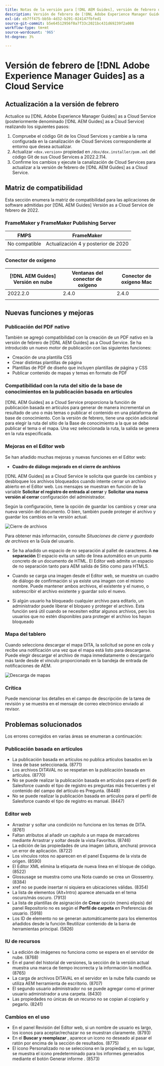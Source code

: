 ```yaml
---
title: Notas de la versión para [!DNL AEM Guides], versión de febrero de 2022
description: Versión de febrero de [!DNL Adobe Experience Manager Guides] as a Cloud Service
exl-id: eb7ff475-bb5b-4d32-b291-024147fbfed1
source-git-commit: b5e64512956f0a7f33c2021bc431d69239f2a088
workflow-type: tm+mt
source-wordcount: '965'
ht-degree: 3%

---
```


# Versión de febrero de [!DNL Adobe Experience Manager Guides] as a Cloud Service

## Actualización a la versión de febrero

Actualice su [!DNL Adobe Experience Manager Guides] as a Cloud Service (posteriormente denominado [!DNL AEM Guides] as a Cloud Service) realizando los siguientes pasos:
1. Compruebe el código Git de los Cloud Services y cambie a la rama configurada en la canalización de Cloud Services correspondiente al entorno que desea actualizar.
2. Actualizar `<dox.version>` propiedad en `/dox/dox.installer/pom.xml` del código Git de sus Cloud Services a 2022.2.114.
3. Confirme los cambios y ejecute la canalización de Cloud Services para actualizar a la versión de febrero de [!DNL AEM Guides] as a Cloud Service.

## Matriz de compatibilidad

Esta sección enumera la matriz de compatibilidad para las aplicaciones de software admitidas por [!DNL AEM Guides] Versión as a Cloud Service de febrero de 2022.

### FrameMaker y FrameMaker Publishing Server

| FMPS | FrameMaker |
| --- | --- |
| No compatible | Actualización 4 y posterior de 2020 |
|  |  |


### Conector de oxígeno

| [!DNL AEM Guides] Versión en nube | Ventanas del conector de oxígeno | Conector de oxígeno Mac |
| --- | --- | --- |
| 2022.2.0 | 2.4.0 | 2.4.0 |
|  |  |  |


## Nuevas funciones y mejoras

### Publicación del PDF nativo

También se agregó compatibilidad con la creación de un PDF nativo en la versión de febrero de [!DNL AEM Guides] as a Cloud Service. Se ha introducido un nuevo motor de publicación con las siguientes funciones:
* Creación de una plantilla CSS
* Crear distintas plantillas de página
* Plantillas de PDF de diseño que incluyen plantillas de página y CSS
* Publicar contenido de mapas y temas en formato de PDF

### Compatibilidad con la ruta del sitio de la base de conocimientos en la publicación basada en artículos

[!DNL AEM Guides] as a Cloud Service proporciona la función de publicación basada en artículos para generar de manera incremental un resultado de uno o más temas o publicar el contenido en una plataforma de base de conocimiento. Con la versión de febrero, tiene una opción adicional para elegir la ruta del sitio de la Base de conocimiento a la que se debe publicar el tema o el mapa. Una vez seleccionada la ruta, la salida se genera en la ruta especificada.

### Mejoras en el Editor web

Se han añadido muchas mejoras y nuevas funciones en el Editor web:

* **Cuadro de diálogo mejorado en el cierre de archivos**

[!DNL AEM Guides] as a Cloud Service le solicita que guarde los cambios y desbloquee los archivos bloqueados cuando intente cerrar un archivo abierto en el Editor web. Los mensajes se muestran en función de la variable **Solicitar el registro de entrada al cerrar** y **Solicitar una nueva versión al cerrar** configuración del administrador.

Según la configuración, tiene la opción de guardar los cambios y crear una nueva versión del documento. O bien, también puede proteger el archivo y guardar los cambios en la versión actual.

![Cierre de archivos](assets/file-close-save-changes-unlock.png)

Para obtener más información, consulte *Situaciones de cierre y guardado de archivos* en la Guía del usuario.

* Se ha añadido un espacio de no separación al pallet de caracteres.  A **no separación** El espacio evita un salto de línea automático en un punto concreto de un documento de HTML. El Editor web admite un espacio de no separación tanto para AEM salida de Sitio como para HTML5.

* Cuando se carga una imagen desde el Editor web, se muestra un cuadro de diálogo de confirmación si ya existe una imagen con el mismo nombre. Puede mantener ambos archivos, el existente y el nuevo, o sobrescribir el archivo existente y guardar solo el nuevo.

* Si algún usuario ha bloqueado cualquier archivo para editarlo, un administrador puede liberar el bloqueo y proteger el archivo. Esta función será útil cuando se necesiten editar algunos archivos, pero los usuarios que no estén disponibles para proteger el archivo los hayan bloqueado

### Mapa del tablero

Cuando selecciona descargar el mapa DITA, la solicitud se pone en cola y recibe una notificación una vez que el mapa está listo para descargarse. Puede elegir descargar el archivo de mapa inmediatamente o descargarlo más tarde desde el vínculo proporcionado en la bandeja de entrada de notificaciones de AEM.

![Descarga de mapas](assets/download-map-prompt.png)

### Crítica

Puede mencionar los detalles en el campo de descripción de la tarea de revisión y se muestra en el mensaje de correo electrónico enviado al revisor.

## Problemas solucionados

Los errores corregidos en varias áreas se enumeran a continuación:

### Publicación basada en artículos

* La publicación basada en artículos no publica artículos basados en la línea de base seleccionada. (8771)
* Los archivos DITAVAL no se respetan en la publicación basada en artículos. (8770)
* No se puede realizar la publicación basada en artículos para el perfil de Salesforce cuando el tipo de registro es preguntas más frecuentes y el contenido del campo del artículo es Pregunta. (8448)
* No se puede realizar la publicación basada en artículos para el perfil de Salesforce cuando el tipo de registro es manual. (8447)

### Editor web

* Arrastrar y soltar una condición no funciona en los temas de DITA. (8761)
* Faltan atributos al añadir un capítulo a un mapa de marcadores mediante Arrastrar y soltar desde la vista Favoritos. (8746)
* La edición de las propiedades de una imagen (altura, anchura) provoca un error de aplicación. (8722)
* Los vínculos rotos no aparecen en el panel Esquema de la vista de origen. (8590)
* El Editor XML elimina la etiqueta de nueva línea en el bloque de código. (8522)
* Glossusage se muestra como una Nota cuando se crea un Glossentry. (8384)
* xref no se puede insertar ni siquiera en ubicaciones válidas. (8354)
* La lista de elementos (Alt+Intro) aparece atenuada en el tema oscuro/más oscuro. (7913)
* La lista de plantillas de asignación de **Crear** opción (menú elipsis) del panel Repositorio no es según el **Perfil de carpeta** en Preferencias de usuario. (5918)
* Los ID de elemento no se generan automáticamente para los elementos añadidos desde la función Reutilizar contenido de la barra de herramientas principal. (5826)

### IU de recursos

* La edición de imágenes no funciona como se espera en el servidor de nube. (8768)
* En el panel del historial de versiones, la sección de la versión actual muestra una marca de tiempo incorrecta y la información la modifica. (8765)
* La carga de archivos DITAVAL en el servidor en la nube falla cuando se utiliza AEM herramienta de escritorio. (8707)
* El segundo usuario administrador no se puede agregar como el primer usuario administrador a una carpeta. (8430)
* Las propiedades no únicas de un recurso no se copian al copiarlo y pegarlo. (8241)

### Cambios en el uso

* En el panel Revisión del Editor web, si un nombre de usuario es largo, los iconos para aceptar/rechazar no se muestran claramente. (8793)
* En el **Buscar y reemplazar** , aparece un icono no deseado al pasar el ratón por encima de la sección de resultados. (8775)
* El icono Personalizado no se selecciona en la propiedad y, en su lugar, se muestra el icono predeterminado para los informes generados mediante el botón Generar informe . (8573)
